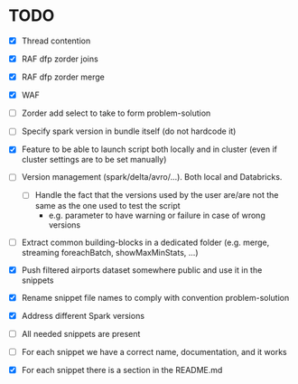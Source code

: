 # TODO

- [X] Thread contention
- [x] RAF dfp zorder joins
- [x] RAF dfp zorder merge
- [x] WAF
- [ ] Zorder add select to take to form problem-solution

- [ ] Specify spark version in bundle itself (do not hardcode it)
- [x] Feature to be able to launch script both locally and in cluster (even if cluster settings are to be set manually)
- [ ] Version management (spark/delta/avro/...). Both local and Databricks.
    - [ ] Handle the fact that the versions used by the user are/are not the same as the one used to test the script
        - e.g. parameter to have warning or failure in case of wrong versions
- [ ] Extract common building-blocks in a dedicated folder (e.g. merge, streaming foreachBatch, showMaxMinStats, ...)

- [X] Push filtered airports dataset somewhere public and use it in the snippets 
- [X] Rename snippet file names to comply with convention problem-solution
- [X] Address different Spark versions
- [ ] All needed snippets are present
- [ ] For each snippet we have a correct name, documentation, and it works
- [X] For each snippet there is a section in the README.md
